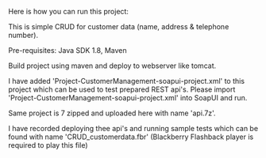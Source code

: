 Here is how you can run this project:

This is simple CRUD for customer data (name, address & telephone number). 

Pre-requisites: Java SDK 1.8, Maven

Build project using maven and deploy to webserver like tomcat.

I have added 'Project-CustomerManagement-soapui-project.xml' to this project which can be used to test prepared REST api's. Please import 'Project-CustomerManagement-soapui-project.xml' into SoapUI and run.

Same project is 7 zipped and uploaded here with name 'api.7z'.

I have recorded deploying thee api's and running sample tests which can be found with name 'CRUD_customerdata.fbr' (Blackberry Flashback player is required to play this file)

